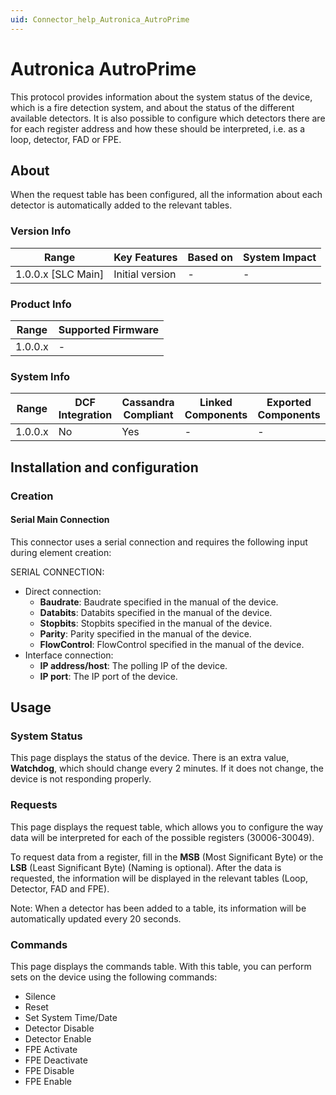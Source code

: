 ```yaml
---
uid: Connector_help_Autronica_AutroPrime
---
```


# Autronica AutroPrime

This protocol provides information about the system status of the device, which is a fire detection system, and about the status of the different available detectors. It is also possible to configure which detectors there are for each register address and how these should be interpreted, i.e. as a loop, detector, FAD or FPE.

## About

When the request table has been configured, all the information about each detector is automatically added to the relevant tables.

### Version Info

| Range                | Key Features     | Based on     | System Impact     |
|----------------------|------------------|--------------|-------------------|
| 1.0.0.x [SLC Main]   | Initial version  | -            | -                 |

### Product Info

| Range     | Supported Firmware     |
|-----------|------------------------|
| 1.0.0.x   | -                      |

### System Info

| Range     | DCF Integration     | Cassandra Compliant     | Linked Components     | Exported Components     |
|-----------|---------------------|-------------------------|-----------------------|-------------------------|
| 1.0.0.x   | No                  | Yes                     | -                     | -                       |

## Installation and configuration

### Creation

#### Serial Main Connection

This connector uses a serial connection and requires the following input during element creation:

SERIAL CONNECTION:

- Direct connection:
  - **Baudrate**: Baudrate specified in the manual of the device.
  - **Databits**: Databits specified in the manual of the device.
  - **Stopbits**: Stopbits specified in the manual of the device.
  - **Parity**: Parity specified in the manual of the device.
  - **FlowControl**: FlowControl specified in the manual of the device.
- Interface connection:
  - **IP address/host**: The polling IP of the device.
  - **IP port**: The IP port of the device.

## Usage

### System Status

This page displays the status of the device. There is an extra value, **Watchdog**, which should change every 2 minutes. If it does not change, the device is not responding properly.

### Requests

This page displays the request table, which allows you to configure the way data will be interpreted for each of the possible registers (30006-30049).

To request data from a register, fill in the **MSB** (Most Significant Byte) or the **LSB** (Least Significant Byte) (Naming is optional). After the data is requested, the information will be displayed in the relevant tables (Loop, Detector, FAD and FPE).

Note: When a detector has been added to a table, its information will be automatically updated every 20 seconds.

### Commands

This page displays the commands table. With this table, you can perform sets on the device using the following commands:

- Silence
- Reset
- Set System Time/Date
- Detector Disable
- Detector Enable
- FPE Activate
- FPE Deactivate
- FPE Disable
- FPE Enable
